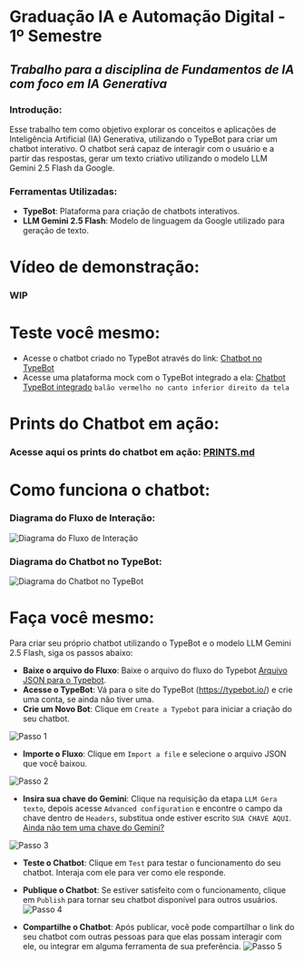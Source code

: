 # **Graduação IA e Automação Digital - 1º Semestre**
## *Trabalho para a disciplina de Fundamentos de IA com foco em IA Generativa*

### Introdução: 
Esse trabalho tem como objetivo explorar os conceitos e aplicações de Inteligência Artificial (IA) Generativa, utilizando o TypeBot para criar um chatbot interativo. O chatbot será capaz de interagir com o usuário e a partir das respostas, gerar um texto criativo utilizando o modelo LLM Gemini 2.5 Flash da Google.

### Ferramentas Utilizadas:
- **TypeBot**: Plataforma para criação de chatbots interativos.
- **LLM Gemini 2.5 Flash**: Modelo de linguagem da Google utilizado para geração de texto.

# Vídeo de demonstração:
### **WIP**

# Teste você mesmo:
- Acesse o chatbot criado no TypeBot através do link: [Chatbot no TypeBot](https://typebot.co/fundamentos-gen-ia)
- Acesse uma plataforma mock com o TypeBot integrado a ela: [Chatbot TypeBot integrado](https://codepen.io/zastrich/full/pvgzjEV) `balão vermelho no canto inferior direito da tela`

# Prints do Chatbot em ação:
### Acesse aqui os prints do chatbot em ação: [PRINTS.md](./PRINTS.md)

# Como funciona o chatbot:

### Diagrama do Fluxo de Interação:
![Diagrama do Fluxo de Interação](./assets/diagram/Fluxo%20do%20Typebot.excalidraw.png)

### Diagrama do Chatbot no TypeBot:
![Diagrama do Chatbot no TypeBot](./assets/diagram/Fluxo%20do%20Typebot%20-%20Original.png)

# Faça você mesmo:
Para criar seu próprio chatbot utilizando o TypeBot e o modelo LLM Gemini 2.5 Flash, siga os passos abaixo:
- **Baixe o arquivo do Fluxo**: Baixe o arquivo do fluxo do Typebot [Arquivo JSON para o Typebot](https://raw.githubusercontent.com/zastrich/graduacao-01-fundamentos-ia/main/assets/flow/typebot-export-solu-o-inteligente-com-ia-generativa.json).
- **Acesse o TypeBot**: Vá para o site do TypeBot (https://typebot.io/) e crie uma conta, se ainda não tiver uma.
- **Crie um Novo Bot**: Clique em `Create a Typebot` para iniciar a criação do seu chatbot.

![Passo 1](./assets/flow/passo1.png)

- **Importe o Fluxo**: Clique em `Import a file` e selecione o arquivo JSON que você baixou.

![Passo 2](./assets/flow/passo2.png)

- **Insira sua chave do Gemini**: Clique na requisição da etapa `LLM Gera texto`, depois acesse `Advanced configuration` e encontre o campo da chave dentro de `Headers`, substitua onde estiver escrito `SUA CHAVE AQUI`. [Ainda não tem uma chave do Gemini?](https://www.youtube.com/shorts/zieHjGxeI_U)

![Passo 3](./assets/flow/passo3.png)

- **Teste o Chatbot**: Clique em `Test` para testar o funcionamento do seu chatbot. Interaja com ele para ver como ele responde.
- **Publique o Chatbot**: Se estiver satisfeito com o funcionamento, clique em `Publish` para tornar seu chatbot disponível para outros usuários.
![Passo 4](./assets/flow/passo4.png)

- **Compartilhe o Chatbot**: Após publicar, você pode compartilhar o link do seu chatbot com outras pessoas para que elas possam interagir com ele, ou integrar em alguma ferramenta de sua preferência.
![Passo 5](./assets/flow/passo5.png)